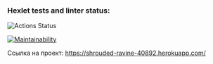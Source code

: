 ### Hexlet tests and linter status:
![Actions Status](https://github.com/vladimirkuvanovv/php-project-lvl4/workflows/hexlet-check/badge.svg)

[![Maintainability](https://api.codeclimate.com/v1/badges/703a70696038b44dd407/maintainability)](https://codeclimate.com/github/vladimirkuvanovv/php-project-lvl4/maintainability)

Ссылка на проект: https://shrouded-ravine-40892.herokuapp.com/